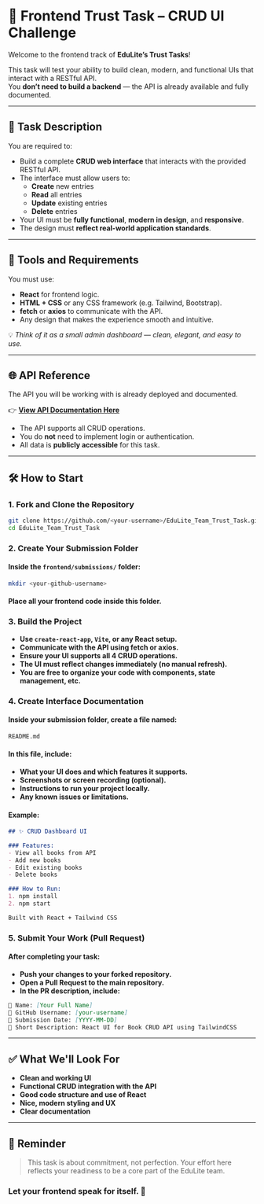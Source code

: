 # 🎨 Frontend Trust Task – CRUD UI Challenge

Welcome to the frontend track of **EduLite’s Trust Tasks**!

This task will test your ability to build clean, modern, and functional UIs that interact with a RESTful API.  
You **don’t need to build a backend** — the API is already available and fully documented.

---

## 📌 Task Description

You are required to:

- Build a complete **CRUD web interface** that interacts with the provided RESTful API.
- The interface must allow users to:
  - **Create** new entries  
  - **Read** all entries  
  - **Update** existing entries  
  - **Delete** entries
- Your UI must be **fully functional**, **modern in design**, and **responsive**.
- The design must **reflect real-world application standards**.

---

## 🧩 Tools and Requirements

You must use:

- **React** for frontend logic.  
- **HTML + CSS** or any CSS framework (e.g. Tailwind, Bootstrap).  
- **fetch** or **axios** to communicate with the API.  
- Any design that makes the experience smooth and intuitive.

💡 *Think of it as a small admin dashboard — clean, elegant, and easy to use.*

---

## 🌐 API Reference

The API you will be working with is already deployed and documented.

👉 **[View API Documentation Here](https://github.com/ibrahim-sisar/EduLite_Team_Trust_Task/blob/main/frontend/API_DOCUMENTATION.md)**

- The API supports all CRUD operations.
- You do **not** need to implement login or authentication.
- All data is **publicly accessible** for this task.

---

## 🛠️ How to Start

### 1. Fork and Clone the Repository

```bash  
git clone https://github.com/<your-username>/EduLite_Team_Trust_Task.git  
cd EduLite_Team_Trust_Task  
```

### 2. Create Your Submission Folder
#### Inside the `frontend/submissions/` folder:
```bash
mkdir <your-github-username>  
```
#### **Place all your frontend code inside this folder.**

### 3. Build the Project

- **Use `create-react-app`, `Vite`, or any React setup.**
- **Communicate with the API using fetch or axios.**
- **Ensure your UI supports all 4 CRUD operations.**
- **The UI must reflect changes immediately (no manual refresh).**
- **You are free to organize your code with components, state management, etc.**

### 4. Create Interface Documentation

#### Inside your submission folder, create a file named:

```bash
README.md  
```
#### **In this file, include:**
- **What your UI does and which features it supports.**
- **Screenshots or screen recording (optional).**
- **Instructions to run your project locally.**
- **Any known issues or limitations.**

#### Example:
```md
## ✨ CRUD Dashboard UI

### Features:
- View all books from API
- Add new books
- Edit existing books
- Delete books

### How to Run:
1. npm install  
2. npm start  

Built with React + Tailwind CSS  
```

### 5. Submit Your Work (Pull Request)

#### **After completing your task:**
- **Push your changes to your forked repository.**
- **Open a Pull Request to the main repository.**
- **In the PR description, include:**

```md
🔹 Name: [Your Full Name]  
🔹 GitHub Username: [your-username]  
🔹 Submission Date: [YYYY-MM-DD]  
🔹 Short Description: React UI for Book CRUD API using TailwindCSS  
```
---
## ✅ What We'll Look For

- **Clean and working UI**
- **Functional CRUD integration with the API**
- **Good code structure and use of React**
- **Nice, modern styling and UX**
- **Clear documentation**
---
## 📌 Reminder

> This task is about commitment, not perfection.
Your effort here reflects your readiness to be a core part of the EduLite team.

### Let your frontend speak for itself. 🚀
   
